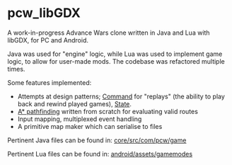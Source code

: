 # pcw_libGDX

A work-in-progress Advance Wars clone written in Java and Lua with libGDX, for PC and Android.

Java was used for "engine" logic, while Lua was used to implement game logic, to allow for user-made mods. The codebase was refactored multiple times.

Some features implemented:
- Attempts at design patterns; [Command](https://gameprogrammingpatterns.com/command.html) for "replays" (the ability to play back and rewind played games), [State](https://gameprogrammingpatterns.com/state.html).
- [A* pathfinding](https://en.wikipedia.org/wiki/A*_search_algorithm) written from scratch for evaluating valid routes
- Input mapping, multiplexed event handling
- A primitive map maker which can serialise to files

Pertinent Java files can be found in:
[core/src/com/pcw/game](https://github.com/JWGpro/pcw_libGDX/tree/master/core/src/com/pcw/game)

Pertinent Lua files can be found in:
[android/assets/gamemodes](https://github.com/JWGpro/pcw_libGDX/tree/master/android/assets/gamemodes)
